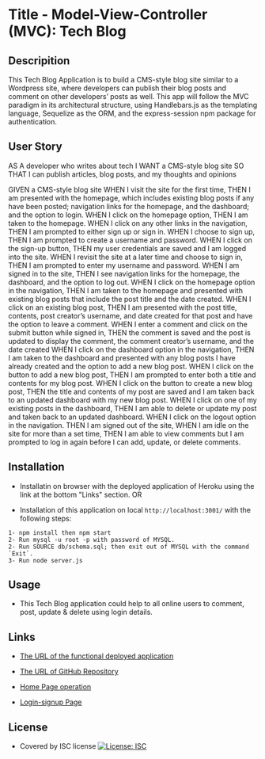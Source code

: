 # Title - Model-View-Controller (MVC): Tech Blog

## Descripition

This Tech Blog Application is to build a CMS-style blog site similar to a Wordpress site, where developers can publish their blog posts and comment on other developers’ posts as well. This app will follow the MVC paradigm in its architectural structure, using Handlebars.js as the templating language, Sequelize as the ORM, and the express-session npm package for authentication.

## User Story

AS A developer who writes about tech
I WANT a CMS-style blog site
SO THAT I can publish articles, blog posts, and my thoughts and opinions

GIVEN a CMS-style blog site
WHEN I visit the site for the first time,
THEN I am presented with the homepage, which includes existing blog posts if any have been posted; navigation links for the homepage, and the dashboard; and the option to login.
WHEN I click on the homepage option,
THEN I am taken to the homepage.
WHEN I click on any other links in the navigation,
THEN I am prompted to either sign up or sign in.
WHEN I choose to sign up,
THEN I am prompted to create a username and password.
WHEN I click on the sign-up button,
THEN my user credentials are saved and I am logged into the site.
WHEN I revisit the site at a later time and choose to sign in,
THEN I am prompted to enter my username and password.
WHEN I am signed in to the site,
THEN I see navigation links for the homepage, the dashboard, and the option to log out.
WHEN I click on the homepage option in the navigation,
THEN I am taken to the homepage and presented with existing blog posts that include the post title and the date created.
WHEN I click on an existing blog post,
THEN I am presented with the post title, contents, post creator’s username, and date created for that post and have the option to leave a comment.
WHEN I enter a comment and click on the submit button while signed in,
THEN the comment is saved and the post is updated to display the comment, the comment creator’s username, and the date created
WHEN I click on the dashboard option in the navigation,
THEN I am taken to the dashboard and presented with any blog posts I have already created and the option to add a new blog post.
WHEN I click on the button to add a new blog post,
THEN I am prompted to enter both a title and contents for my blog post.
WHEN I click on the button to create a new blog post,
THEN the title and contents of my post are saved and I am taken back to an updated dashboard with my new blog post.
WHEN I click on one of my existing posts in the dashboard,
THEN I am able to delete or update my post and taken back to an updated dashboard.
WHEN I click on the logout option in the navigation.
THEN I am signed out of the site,
WHEN I am idle on the site for more than a set time,
THEN I am able to view comments but I am prompted to log in again before I can add, update, or delete comments.

## Installation

- Installatin on browser with the deployed application of Heroku using the link at the bottom "Links" section. OR

- Installation of this application on local `http://localhost:3001/` with the following steps:

```
1- npm install then npm start
2- Run mysql -u root -p with password of MYSQL.
2- Run SOURCE db/schema.sql; then exit out of MYSQL with the command `Exit`.
3- Run node server.js

```

## Usage

- This Tech Blog application could help to all online users to comment, post, update & delete using login details.

## Links

- [The URL of the functional deployed application](https://dashboard.heroku.com/apps/thawing-refuge-48219)

- [The URL of GitHub Repository](https://github.com/Tesfa8186/MVC-Challenge-Tech-Blog)

- [Home Page operation](https://watch.screencastify.com/v/7q2Qz8HVVVbYk20NIMl6)

- [Login-signup Page](./assets/Tech-Blog-login-Signup-page.png)

## License

- Covered by ISC license [![License: ISC](https://img.shields.io/badge/License-ISC-blue.svg)](https://opensource.org/licenses/ISC)
